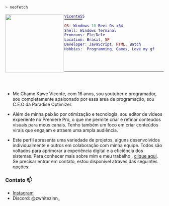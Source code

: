 ```zsh
> neofetch
```

<a href="#"><img align="left" src="https://i.pinimg.com/474x/f3/42/d0/f342d0f6f9256f1d7c559674c4dd80d6.jpg" width="185"/> 

```lua
Vicente55
▔▔▔▔▔▔▔▔
OS: Windows 10 Revi Os x64
Shell: Windows Terminal
Pronouns: Ele/Dele
Location: Brasil, SP
Developer: JavaScript, HTML, Batch
Hobbies:  Programming, Games, Love my gf
```

<br><br>

---

<br><br>

- Me Chamo Kawe Vicente, com 16 anos, sou youtuber e programador, sou completamente apaixonado por essa area de programação, sou C.E.O da Paradise Optimizer.

- Além de minha paixão por otimização e tecnologia, sou editor de vídeos experiente no Premiere Pro, o que me permite criar e refinar conteúdos visuais para meus canais. Tenho também um foco em criar conteúdos virais que engajam e atraem uma ampla audiência.

- Este perfil apresenta uma variedade de projetos, alguns desenvolvidos individualmente e outros em colaboração com minha equipe. Todos são voltados para aprimorar a experiência digital e a eficiência dos sistemas. Para conhecer mais sobre mim e meu trabalho , [clique aqui](https://linktr.ee/zWhitezinn).
Se precisar entrar em contato, estou disponível através das seguintes opções:

### Contato 📫

- [Instagram](https://www.instagram.com/zwhitezinn_creations/)
- Discord: @zwhitezinn_


